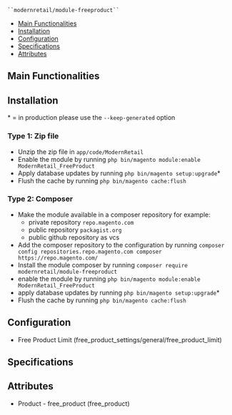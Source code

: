 
    ``modernretail/module-freeproduct``

 - [Main Functionalities](#markdown-header-main-functionalities)
 - [Installation](#markdown-header-installation)
 - [Configuration](#markdown-header-configuration)
 - [Specifications](#markdown-header-specifications)
 - [Attributes](#markdown-header-attributes)


## Main Functionalities


## Installation
\* = in production please use the `--keep-generated` option

### Type 1: Zip file

 - Unzip the zip file in `app/code/ModernRetail`
 - Enable the module by running `php bin/magento module:enable ModernRetail_FreeProduct`
 - Apply database updates by running `php bin/magento setup:upgrade`\*
 - Flush the cache by running `php bin/magento cache:flush`

### Type 2: Composer

 - Make the module available in a composer repository for example:
    - private repository `repo.magento.com`
    - public repository `packagist.org`
    - public github repository as vcs
 - Add the composer repository to the configuration by running `composer config repositories.repo.magento.com composer https://repo.magento.com/`
 - Install the module composer by running `composer require modernretail/module-freeproduct`
 - enable the module by running `php bin/magento module:enable ModernRetail_FreeProduct`
 - apply database updates by running `php bin/magento setup:upgrade`\*
 - Flush the cache by running `php bin/magento cache:flush`


## Configuration

 - Free Product Limit (free_product_settings/general/free_product_limit)


## Specifications




## Attributes

 - Product - free_product (free_product)


